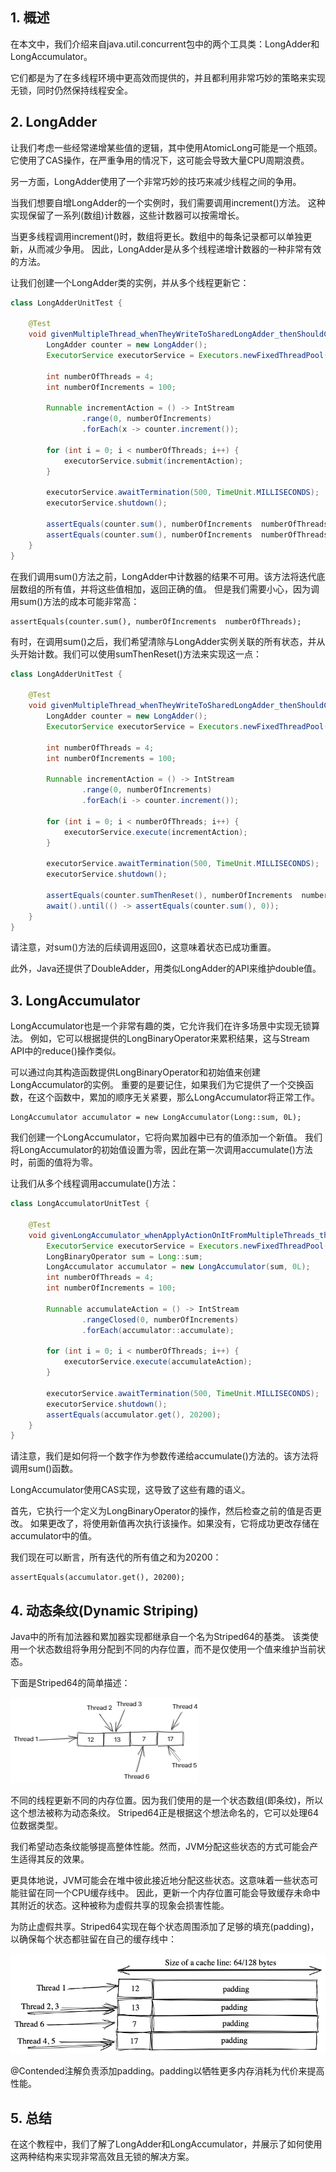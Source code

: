 ## 1. 概述

在本文中，我们介绍来自java.util.concurrent包中的两个工具类：LongAdder和LongAccumulator。

它们都是为了在多线程环境中更高效而提供的，并且都利用非常巧妙的策略来实现无锁，同时仍然保持线程安全。

## 2. LongAdder

让我们考虑一些经常递增某些值的逻辑，其中使用AtomicLong可能是一个瓶颈。它使用了CAS操作，在严重争用的情况下，这可能会导致大量CPU周期浪费。

另一方面，LongAdder使用了一个非常巧妙的技巧来减少线程之间的争用。

当我们想要自增LongAdder的一个实例时，我们需要调用increment()方法。
这种实现保留了一系列(数组)计数器，这些计数器可以按需增长。

当更多线程调用increment()时，数组将更长。数组中的每条记录都可以单独更新，从而减少争用。
因此，LongAdder是从多个线程递增计数器的一种非常有效的方法。

让我们创建一个LongAdder类的实例，并从多个线程更新它：

```java
class LongAdderUnitTest {

    @Test
    void givenMultipleThread_whenTheyWriteToSharedLongAdder_thenShouldCalculateSumForThem() throws InterruptedException {
        LongAdder counter = new LongAdder();
        ExecutorService executorService = Executors.newFixedThreadPool(8);

        int numberOfThreads = 4;
        int numberOfIncrements = 100;

        Runnable incrementAction = () -> IntStream
                .range(0, numberOfIncrements)
                .forEach(x -> counter.increment());

        for (int i = 0; i < numberOfThreads; i++) {
            executorService.submit(incrementAction);
        }

        executorService.awaitTermination(500, TimeUnit.MILLISECONDS);
        executorService.shutdown();

        assertEquals(counter.sum(), numberOfIncrements  numberOfThreads);
        assertEquals(counter.sum(), numberOfIncrements  numberOfThreads);
    }
}
```

在我们调用sum()方法之前，LongAdder中计数器的结果不可用。该方法将迭代底层数组的所有值，并将这些值相加，返回正确的值。
但是我们需要小心，因为调用sum()方法的成本可能非常高：

```text
assertEquals(counter.sum(), numberOfIncrements  numberOfThreads);
```

有时，在调用sum()之后，我们希望清除与LongAdder实例关联的所有状态，并从头开始计数。我们可以使用sumThenReset()方法来实现这一点：

```java
class LongAdderUnitTest {

    @Test
    void givenMultipleThread_whenTheyWriteToSharedLongAdder_thenShouldCalculateSumForThemAndResetAdderAfterward() throws InterruptedException {
        LongAdder counter = new LongAdder();
        ExecutorService executorService = Executors.newFixedThreadPool(8);

        int numberOfThreads = 4;
        int numberOfIncrements = 100;

        Runnable incrementAction = () -> IntStream
                .range(0, numberOfIncrements)
                .forEach(i -> counter.increment());

        for (int i = 0; i < numberOfThreads; i++) {
            executorService.execute(incrementAction);
        }

        executorService.awaitTermination(500, TimeUnit.MILLISECONDS);
        executorService.shutdown();

        assertEquals(counter.sumThenReset(), numberOfIncrements  numberOfThreads);
        await().until(() -> assertEquals(counter.sum(), 0));
    }
}
```

请注意，对sum()方法的后续调用返回0，这意味着状态已成功重置。

此外，Java还提供了DoubleAdder，用类似LongAdder的API来维护double值。

## 3. LongAccumulator

LongAccumulator也是一个非常有趣的类，它允许我们在许多场景中实现无锁算法。
例如，它可以根据提供的LongBinaryOperator来累积结果，这与Stream API中的reduce()操作类似。

可以通过向其构造函数提供LongBinaryOperator和初始值来创建LongAccumulator的实例。
重要的是要记住，如果我们为它提供了一个交换函数，在这个函数中，累加的顺序无关紧要，那么LongAccumulator将正常工作。

```text
LongAccumulator accumulator = new LongAccumulator(Long::sum, 0L);
```

我们创建一个LongAccumulator，它将向累加器中已有的值添加一个新值。
我们将LongAccumulator的初始值设置为零，因此在第一次调用accumulate()方法时，前面的值将为零。

让我们从多个线程调用accumulate()方法：

```java
class LongAccumulatorUnitTest {

    @Test
    void givenLongAccumulator_whenApplyActionOnItFromMultipleThreads_thenShouldProduceProperResult() throws InterruptedException {
        ExecutorService executorService = Executors.newFixedThreadPool(8);
        LongBinaryOperator sum = Long::sum;
        LongAccumulator accumulator = new LongAccumulator(sum, 0L);
        int numberOfThreads = 4;
        int numberOfIncrements = 100;

        Runnable accumulateAction = () -> IntStream
                .rangeClosed(0, numberOfIncrements)
                .forEach(accumulator::accumulate);

        for (int i = 0; i < numberOfThreads; i++) {
            executorService.execute(accumulateAction);
        }

        executorService.awaitTermination(500, TimeUnit.MILLISECONDS);
        executorService.shutdown();
        assertEquals(accumulator.get(), 20200);
    }
}
```

请注意，我们是如何将一个数字作为参数传递给accumulate()方法的。该方法将调用sum()函数。

LongAccumulator使用CAS实现，这导致了这些有趣的语义。

首先，它执行一个定义为LongBinaryOperator的操作，然后检查之前的值是否更改。
如果更改了，将使用新值再次执行该操作。如果没有，它将成功更改存储在accumulator中的值。

我们现在可以断言，所有迭代的所有值之和为20200：

```text
assertEquals(accumulator.get(), 20200);
```

## 4. 动态条纹(Dynamic Striping)

Java中的所有加法器和累加器实现都继承自一个名为Striped64的基类。
该类使用一个状态数组将争用分配到不同的内存位置，而不是仅使用一个值来维护当前状态。

下面是Striped64的简单描述：

<img src="../assets/img_1.png">

不同的线程更新不同的内存位置。因为我们使用的是一个状态数组(即条纹)，所以这个想法被称为动态条纹。
Striped64正是根据这个想法命名的，它可以处理64位数据类型。

我们希望动态条纹能够提高整体性能。然而，JVM分配这些状态的方式可能会产生适得其反的效果。

更具体地说，JVM可能会在堆中彼此接近地分配这些状态。这意味着一些状态可能驻留在同一个CPU缓存线中。
因此，更新一个内存位置可能会导致缓存未命中其附近的状态。这种被称为虚假共享的现象会损害性能。

为防止虚假共享。Striped64实现在每个状态周围添加了足够的填充(padding)，以确保每个状态都驻留在自己的缓存线中：

<img src="../assets/img_2.png">

@Contended注解负责添加padding。padding以牺牲更多内存消耗为代价来提高性能。

## 5. 总结

在这个教程中，我们了解了LongAdder和LongAccumulator，并展示了如何使用这两种结构来实现非常高效且无锁的解决方案。